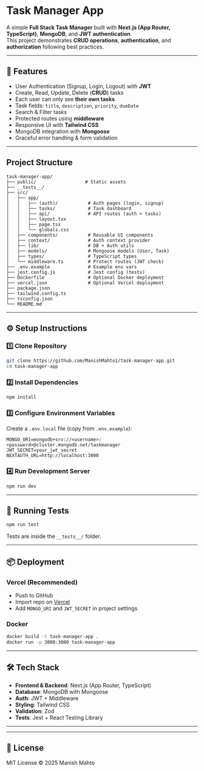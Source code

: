 
# Task Manager App 

A simple **Full Stack Task Manager** built with **Next.js (App Router, TypeScript)**, **MongoDB**, and **JWT authentication**.  
This project demonstrates **CRUD operations**, **authentication**, and **authorization** following best practices.  

---

## 🚀 Features

- User Authentication (Signup, Login, Logout) with **JWT**  
- Create, Read, Update, Delete (**CRUD**) tasks  
- Each user can only see **their own tasks**  
- Task fields: `title`, `description`, `priority`, `dueDate`  
- Search & Filter tasks  
- Protected routes using **middleware**  
- Responsive UI with **Tailwind CSS**  
- MongoDB integration with **Mongoose**  
- Graceful error handling & form validation  

---

## Project Structure

```
task-manager-app/
├── public/                  # Static assets
├── __tests__/                
├── src/
│   ├── app/
│   │   ├── (auth)/           # Auth pages (login, signup)
│   │   ├── tasks/            # Task dashboard
│   │   ├── api/              # API routes (auth + tasks)
│   │   ├── layout.tsx
│   │   ├── page.tsx
│   │   └── globals.css
│   ├── components/           # Reusable UI components
│   ├── context/              # Auth context provider
│   ├── lib/                  # DB + Auth utils
│   ├── models/               # Mongoose models (User, Task)
│   ├── types/                # TypeScript types
│   └── middleware.ts         # Protect routes (JWT check)
├── .env.example              # Example env vars
├── jest.config.js            # Jest config (tests)
├── Dockerfile                # Optional Docker deployment
├── vercel.json               # Optional Vercel deployment
├── package.json
├── tailwind.config.ts
├── tsconfig.json
└── README.md
```

---

## ⚙️ Setup Instructions

### 1️⃣ Clone Repository

```bash
git clone https://github.com/ManishMahto1/task-manager-app.git
cd task-manager-app
```

### 2️⃣ Install Dependencies

```bash
npm install
```

### 3️⃣ Configure Environment Variables

Create a `.env.local` file (copy from `.env.example`):

```env
MONGO_URI=mongodb+srv://<username>:<password>@cluster.mongodb.net/taskmanager
JWT_SECRET=your_jwt_secret
NEXTAUTH_URL=http://localhost:3000
```

### 4️⃣ Run Development Server

```bash
npm run dev
```


---

## 🧪 Running Tests

```bash
npm run test
```

Tests are inside the `__tests__/` folder.  

---

## 📦 Deployment

### Vercel (Recommended)

- Push to GitHub  
- Import repo on [Vercel](https://vercel.com/)  
- Add `MONGO_URI` and `JWT_SECRET` in project settings  

### Docker

```bash
docker build -t task-manager-app .
docker run -p 3000:3000 task-manager-app
```

---

## 🛠️ Tech Stack

- **Frontend & Backend**: Next.js (App Router, TypeScript)  
- **Database**: MongoDB with Mongoose  
- **Auth**: JWT + Middleware  
- **Styling**: Tailwind CSS  
- **Validation**: Zod 
- **Tests**: Jest + React Testing Library  

---


---

## 📜 License

MIT License © 2025 Manish Mahto
